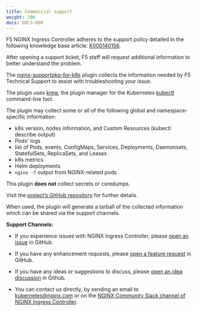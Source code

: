 ```yaml
---
title: Commercial support
weight: 100
docs: DOCS-000
---
```


F5 NGINX Ingress Controller adheres to the support policy detailed in the following knowledge base article: [K000140156](https://my.f5.com/manage/s/article/K000140156).

After opening a support ticket, F5 staff will request additional information to better understand the problem.

The [nginx-supportpkg-for-k8s](https://github.com/nginxinc/nginx-supportpkg-for-k8s) plugin collects the information needed by F5 Technical Support to assist with troubleshooting your issue.

The plugin uses [krew](https://krew.sigs.k8s.io), the plugin manager for the Kubernetes [kubectl](https://kubernetes.io/docs/reference/kubectl/) command-line tool.

The plugin may collect some or all of the following global and namespace-specific information:

* k8s version, nodes information, and Custom Resources (kubectl describe output)
* Pods' logs
* list of Pods, events, ConfigMaps, Services, Deployments, Daemonsets, StatefulSets, ReplicaSets, and Leases
* k8s metrics
* Helm deployments
* `nginx -T` output from NGINX-related pods

This plugin **does not** collect secrets or coredumps.

Visit the [project’s GitHub repository](https://github.com/nginxinc/nginx-supportpkg-for-k8s) for further details.

When used, the plugin will generate a tarball of the collected information which can be shared via the support channels.

**Support Channels:**

- If you experience issues with NGINX Ingress Controller, please [open an issue](https://github.com/nginxinc/kubernetes-ingress/issues/new?assignees=&labels=bug%2Cneeds+triage&projects=&template=BUG-REPORT.yml&title=%5BBug%5D%3A+) in GitHub.

- If you have any enhancement requests, please [open a feature request](https://github.com/nginxinc/kubernetes-ingress/issues/new?assignees=&labels=proposal&projects=&template=feature_request.md&title=) in GitHub.

- If you have any ideas or suggestions to discuss, please [open an idea discussion](https://github.com/nginxinc/kubernetes-ingress/discussions/categories/ideas) in Github.

- You can contact us directly, by sending an email to [kubernetes@nginx.com](mailto:kubernetes@nginx.com) or on the [NGINX Community Slack channel of NGINX Ingress Controller](https://nginxcommunity.slack.com/channels/nginx-ingress-controller).
